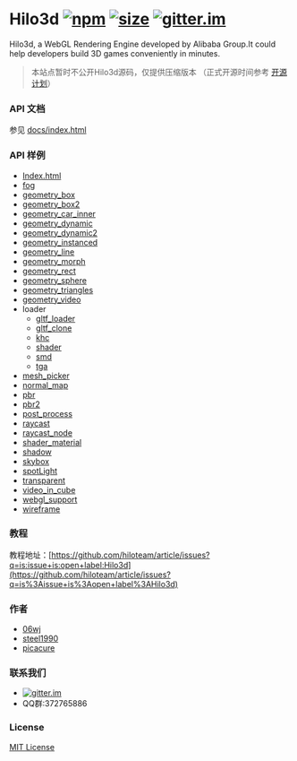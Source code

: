 # Hilo3d [![npm][npm-image]][npm-url] [![size][size-image]][size-url] [![gitter.im][gitter-image]][gitter-url]

Hilo3d, a WebGL Rendering Engine developed by Alibaba Group.It could help developers build 3D games conveniently in minutes.

> 本站点暂时不公开Hilo3d源码，仅提供压缩版本 （正式开源时间参考 [开源计划](https://github.com/hiloteam/Hilo3d/issues/4)）

### API 文档

参见 [docs/index.html](https://hiloteam.github.io/Hilo3d/docs/index.html)

### API 样例

  * [Index.html](https://hiloteam.github.io/Hilo3d/docs/index.html)
  * [fog](https://hiloteam.github.io/Hilo3d/examples/fog.html)
  * [geometry_box](https://hiloteam.github.io/Hilo3d/examples/geometry_box.html)
  * [geometry_box2](https://hiloteam.github.io/Hilo3d/examples/geometry_box2.html)
  * [geometry_car_inner](https://hiloteam.github.io/Hilo3d/examples/geometry_car_inner.html)
  * [geometry_dynamic](https://hiloteam.github.io/Hilo3d/examples/geometry_dynamic.html)
  * [geometry_dynamic2](https://hiloteam.github.io/Hilo3d/examples/geometry_dynamic2.html)
  * [geometry_instanced](https://hiloteam.github.io/Hilo3d/examples/geometry_instanced.html)
  * [geometry_line](https://hiloteam.github.io/Hilo3d/examples/geometry_line.html)
  * [geometry_morph](https://hiloteam.github.io/Hilo3d/examples/geometry_morph.html)
  * [geometry_rect](https://hiloteam.github.io/Hilo3d/examples/geometry_rect.html)
  * [geometry_sphere](https://hiloteam.github.io/Hilo3d/examples/geometry_sphere.html)
  * [geometry_triangles](https://hiloteam.github.io/Hilo3d/examples/geometry_triangles.html)
  * [geometry_video](https://hiloteam.github.io/Hilo3d/examples/geometry_video.html)
  * loader
    * [gltf_loader](https://hiloteam.github.io/Hilo3d/examples/loader/glTF_loader.html)
    * [gltf_clone](https://hiloteam.github.io/Hilo3d/examples/loader/glTF_clone.html)
    * [khc](https://hiloteam.github.io/Hilo3d/examples/loader/khc/khc.html)
    * [shader](https://hiloteam.github.io/Hilo3d/examples/loader/shader/shader_loader.html)
    * [smd](https://hiloteam.github.io/Hilo3d/examples/loader/smd/smd_loader.html)
    * [tga](https://hiloteam.github.io/Hilo3d/examples/loader/tga/tga_loader.html)
  * [mesh_picker](https://hiloteam.github.io/Hilo3d/examples/mesh_picker.html)
  * [normal_map](https://hiloteam.github.io/Hilo3d/examples/normal_map.html)
  * [pbr](https://hiloteam.github.io/Hilo3d/examples/pbr.html)
  * [pbr2](https://hiloteam.github.io/Hilo3d/examples/pbr2.html)
  * [post_process](https://hiloteam.github.io/Hilo3d/examples/post_process.html)
  * [raycast](https://hiloteam.github.io/Hilo3d/examples/raycast.html)
  * [raycast_node](https://hiloteam.github.io/Hilo3d/examples/raycast_node.html)
  * [shader_material](https://hiloteam.github.io/Hilo3d/examples/shader_material.html)
  * [shadow](https://hiloteam.github.io/Hilo3d/examples/shadow.html)
  * [skybox](https://hiloteam.github.io/Hilo3d/examples/skybox.html)
  * [spotLight](https://hiloteam.github.io/Hilo3d/examples/spotLight.html)
  * [transparent](https://hiloteam.github.io/Hilo3d/examples/transparent.html)
  * [video_in_cube](https://hiloteam.github.io/Hilo3d/examples/video_in_cube.html)
  * [webgl_support](https://hiloteam.github.io/Hilo3d/examples/webgl_support.html)
  * [wireframe](https://hiloteam.github.io/Hilo3d/examples/wireframe.html)

### 教程

教程地址：[https://github.com/hiloteam/article/issues?q=is:issue+is:open+label:Hilo3d](https://github.com/hiloteam/article/issues?q=is%3Aissue+is%3Aopen+label%3AHilo3d)

### 作者

 * [06wj](https://github.com/06wj)
 * [steel1990](https://github.com/steel1990)
 * [picacure](https://github.com/picacure)

### 联系我们

  * [![gitter.im][gitter-image]][gitter-url]
  * QQ群:372765886

### License

[MIT License](http://en.wikipedia.org/wiki/MIT_License)

[gitter-image]: https://img.shields.io/badge/GITTER-join%20chat-green.svg?style=flat-square
[gitter-url]: https://gitter.im/hiloteam/Hilo3d?utm_source=badge&utm_medium=badge&utm_campaign=pr-badge&utm_content=badge
[npm-image]: https://img.shields.io/npm/v/hilo3d.svg?style=flat-square
[npm-url]: https://www.npmjs.com/package/hilo3d
[size-image]:http://img.badgesize.io/hiloteam/hilo3d/master/build/Hilo3d.js.svg?compression=gzip&style=flat-square
[size-url]: https://cdn.rawgit.com/hiloteam/Hilo3d/master/build/Hilo3d.js
